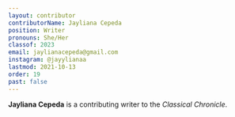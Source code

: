 ```yaml
---
layout: contributor
contributorName: Jayliana Cepeda
position: Writer
pronouns: She/Her
classof: 2023
email: jaylianacepeda@gmail.com
instagram: @jayylianaa
lastmod: 2021-10-13
order: 19
past: false
---
```

**Jayliana Cepeda** is a contributing writer to the *Classical Chronicle*.
